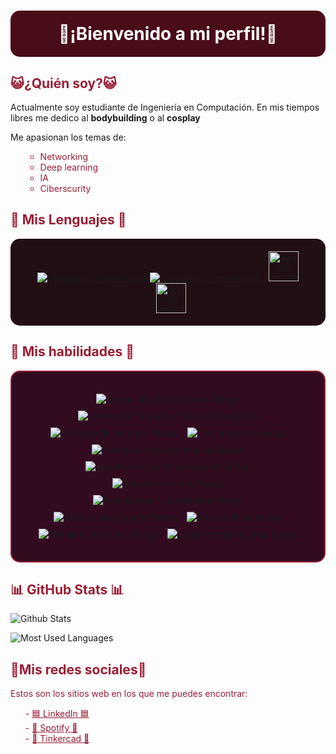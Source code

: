 <h1 align="center" style="background-color: #490c19; color: white; padding: 20px; border-radius: 15px;"> 🌸¡Bienvenido a mi perfil!🌸 </h1>

<h2 style="color: #991e34;"> 😺¿Quién soy?😺</h2>
<p>Actualmente soy estudiante de Ingeniería en Computación. En mis tiempos libres me dedico al <strong>bodybuilding</strong> o al <strong>cosplay</strong></p>

<p>Me apasionan los temas de:</p>
<ul style="color: #991e34;">

 - Networking 
 - Deep learning
 - IA
 - Ciberscurity
</ul>

<h2 style="color: #991e34;">💬 Mis Lenguajes 💬</h2>
<p align="center" style="background-color: #210f13; padding: 20px; border-radius: 15px;">
  <a href="https://skillicons.dev">
    <img src="https://skillicons.dev/icons?i=java,python,js,mysql,html&perline=5" alt="Lenguajes y tecnologías"/>
  </a>
  <a href="https://skillicons.dev">
    <img src="https://skillicons.dev/icons?i=pug,css,cpp,c&perline=5" alt="Lenguajes y tecnologías"/>
  </a>
  <img src="https://cdn.jsdelivr.net/gh/devicons/devicon/icons/apache/apache-original.svg" alt="Apache Spark" width="48" height="48" style="margin-left: 10px;"/>
  <img src="https://cdn.jsdelivr.net/gh/devicons/devicon/icons/jupyter/jupyter-original.svg" alt="Jupyter Notebook" width="48" height="48" style="margin-left: 10px;"/>
</p>

<h2 style="color: #991e34;">📜 Mis habilidades 📜</h2>
<p align="center" style="background-color: #320b21; padding: 30px; border-radius: 15px; border: 2px solid #991e34;">
  <img src="https://img.shields.io/badge/Resolución_de_problemas-3776AB?style=for-the-badge&logo=python&logoColor=white" alt="Resolución de problemas Badge" style="margin: 5px;"/>
  <img src="https://img.shields.io/badge/Interacción_Humano--Computadora-0088CC?style=for-the-badge&logo=google&logoColor=white" alt="Interacción humano-computadora Badge" style="margin: 5px;"/>
  <img src="https://img.shields.io/badge/Software_de_Sistemas-FCC624?style=for-the-badge&logo=linux&logoColor=black" alt="Software de sistemas Badge" style="margin: 5px;"/>
  <img src="https://img.shields.io/badge/Comunicación-FF69B4?style=for-the-badge&logo=slides&logoColor=white" alt="Comunicación Badge" style="margin: 5px;"/>
  <img src="https://img.shields.io/badge/Principios_de_Programación-F7DF1E?style=for-the-badge&logo=javascript&logoColor=black" alt="Principios de programación Badge" style="margin: 5px;"/>
  <img src="https://img.shields.io/badge/Arquitectura_de_Computadoras-ED8B00?style=for-the-badge&logo=intel&logoColor=white" alt="Arquitectura de computadoras Badge" style="margin: 5px;"/>
  <img src="https://img.shields.io/badge/Soporte_al_Cliente-0078D6?style=for-the-badge&logo=customer-support&logoColor=white" alt="Soporte al cliente Badge" style="margin: 5px;"/>
  <img src="https://img.shields.io/badge/Probabilidad_y_Estadísticas-0099CC?style=for-the-badge&logo=rstudio&logoColor=white" alt="Probabilidad y estadísticas Badge" style="margin: 5px;"/>
  <img src="https://img.shields.io/badge/Aprendizaje_Humano-9146FF?style=for-the-badge&logo=learning&logoColor=white" alt="Aprendizaje humano Badge" style="margin: 5px;"/>
  <img src="https://img.shields.io/badge/Adaptabilidad-00C853?style=for-the-badge&logo=github&logoColor=white" alt="Adaptabilidad Badge" style="margin: 5px;"/>
  <img src="https://img.shields.io/badge/Pensamiento_Crítico-9C27B0?style=for-the-badge&logo=critical-role&logoColor=white" alt="Pensamiento crítico Badge" style="margin: 5px;"/>
  <img src="https://img.shields.io/badge/Lógica_Computacional-5C2D91?style=for-the-badge&logo=logic-pro&logoColor=white" alt="Lógica computacional Badge" style="margin: 5px;"/>
</p>


<h2 style="color: #991e34;">📊 GitHub Stats 📊</h2>

![Github Stats](https://github-readme-stats.vercel.app/api?username=MissionApolo18&show_icons=true&theme=radical)

![Most Used Languages](https://github-readme-stats.vercel.app/api/top-langs/?username=MissionApolo18&langs_count=20&layout=compact&theme=radical)

<h2 style="color: #991e34;">🔗Mis redes sociales🔗</h2>
<p style="color: #991e34;">
Estos son los sitios web en los que me puedes encontrar:
</p>

<ul style="color: #991e34;">
   - <a href="www.linkedin.com/in/missionapolo18" style="color: #991e34;">🟦 LinkedIn 🟦</a><br>
   - <a href="https://open.spotify.com/user/317dz2xqnjlkeijhthgxafsbujk4" style="color: #991e34;">🎵 Spotify 🎵</a><br>
   - <a href="https://www.tinkercad.com/users/dQbOdcQa6it-angela-atenea-larios-gutierrez" style="color: #991e34;">🧮 Tinkercad 🧮</a>
</ul>
